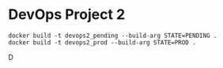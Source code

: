 # DevOps Project 2

```
docker build -t devops2_pending --build-arg STATE=PENDING .
docker build -t devops2_prod --build-arg STATE=PROD .
```

D